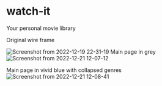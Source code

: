 # watch-it
Your personal movie library 

Original wire frame

![Screenshot from 2022-12-19 22-31-19](https://user-images.githubusercontent.com/112890664/208539502-94a0a50d-c2b9-42a0-a2b4-7747bf55ae70.png)
Main page in grey 
![Screenshot from 2022-12-21 12-07-12](https://user-images.githubusercontent.com/112890664/208903129-7b38af0d-0d5c-4eee-8cd2-7df177652698.png)

Main page in vivid blue with collapsed genres
![Screenshot from 2022-12-21 12-08-41](https://user-images.githubusercontent.com/112890664/208903262-61392a5c-ee39-4881-8d30-476065783d33.png)
